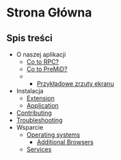 # Strona Główna

## Spis treści

* O naszej aplikacji
  * [Co to RPC?](about/whats-rpc.md)
  * [Co to PreMiD?](about/whats-premid/)
  * * [Przykładowe zrzuty ekranu](about/whats-premid/example-pictures.md)
* Instalacja
  * [Extension](installation/extension.md)
  * [Application](installation/application.md)
* [Contributing](contributing/contributing/)
* [Troubleshooting](troubleshooting/troubleshooting.md)
* Wsparcie
  * [Operating systems](support/operating-systems/)
    * [Additional Browsers](support/operating-systems/additional-browsers.md)
  * [Services](support/services.md)

